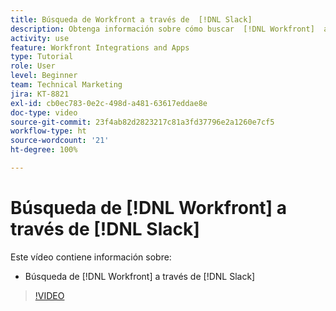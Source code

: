 ```yaml
---
title: Búsqueda de Workfront a través de  [!DNL Slack]
description: Obtenga información sobre cómo buscar  [!DNL Workfront]  a través de Slack
activity: use
feature: Workfront Integrations and Apps
type: Tutorial
role: User
level: Beginner
team: Technical Marketing
jira: KT-8821
exl-id: cb0ec783-0e2c-498d-a481-63617eddae8e
doc-type: video
source-git-commit: 23f4ab82d2823217c81a3fd37796e2a1260e7cf5
workflow-type: ht
source-wordcount: '21'
ht-degree: 100%

---
```


# Búsqueda de [!DNL Workfront] a través de [!DNL Slack]

Este vídeo contiene información sobre:

* Búsqueda de [!DNL Workfront] a través de [!DNL Slack]

>[!VIDEO](https://video.tv.adobe.com/v/335121/?quality=12&learn=on)
